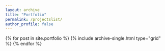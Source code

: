 ```yaml
---
layout: archive
title: "Portfolio"
permalink: /projectslist/
author_profile: false
---
```



<div class="grid__wrapper">
  {% for post in site.portfolio %}
    {% include archive-single.html type="grid" %}
  {% endfor %}
</div>